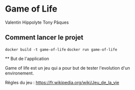 # Game of Life

Valentin Hippolyte
Tony Pâques

## Comment lancer le projet


```docker build -t game-of-life```
```docker run game-of-life```

** But de l'application

Game of life est un jeu qui a pour but de tester l'evolution d'un environement.

Rêgles du jeu : https://fr.wikipedia.org/wiki/Jeu_de_la_vie
